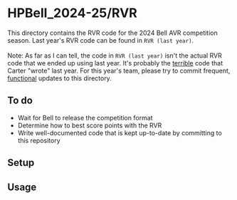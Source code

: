 # HPBell_2024-25/RVR
This directory contains the RVR code for the 2024 Bell AVR competition season. Last year's RVR code can be found in `RVR (last year)`. <br/><br/>
Note: As far as I can tell, the code in `RVR (last year)` isn't the actual RVR code that we ended up using last year. It's probably the [terrible](https://www.merriam-webster.com/dictionary/nonfunctional) code that Carter "wrote" last year. For this year's team, please try to commit frequent, <ins>functional</ins> updates to this directory.

## To do
- Wait for Bell to release the competition format
- Determine how to best score points with the RVR
- Write well-documented code that is kept up-to-date by committing to this repository

## Setup

## Usage